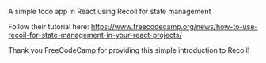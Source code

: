 A simple todo app in React using Recoil for state management

Follow their tutorial here: https://www.freecodecamp.org/news/how-to-use-recoil-for-state-management-in-your-react-projects/

Thank you FreeCodeCamp for providing this simple introduction to Recoil!
